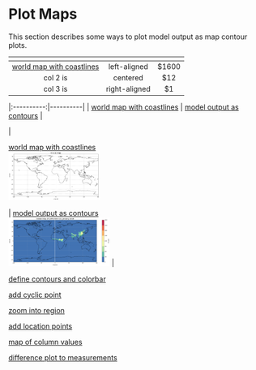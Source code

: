 # Plot Maps

This section describes some ways to plot model output as map contour plots.

| <!-- -->    | <!-- -->    | <!-- -->    | 
|:----------:|:-------------:|:------:|
|  [world map with coastlines](jupyter_notebook_examples/plot_map_basic.md) |  left-aligned | $1600 |
| col 2 is |    centered   |   $12 |
| col 3 is | right-aligned |    $1 |

|:----------:|----------|
| [world map with coastlines](jupyter_notebook_examples/plot_map_basic.md) | [model output as contours](jupyter_notebook_examples/plot_map_basic_co.md) |

| <p>[world map with coastlines <br> <img src="jupyter_notebook_examples/plot_map_basic_files/plot_map_basic_5_0.png" width="180px">](jupyter_notebook_examples/plot_map_basic.md) </p>| [model output as contours <br> <img src="jupyter_notebook_examples/plot_map_basic_co_files/plot_map_basic_co_9_0.png" width="200px">](jupyter_notebook_examples/plot_map_basic_co.md) |

[define contours and colorbar](https://nbviewer.jupyter.org/github/NCAR/CAM-chem/blob/master/docs/jupyter_notebook_examples/plot_map.ipynb) 

[add cyclic point](https://nbviewer.jupyter.org/github/NCAR/CAM-chem/blob/master/docs/jupyter_notebook_examples/plot_map.ipynb) 

[zoom into region](https://nbviewer.jupyter.org/github/NCAR/CAM-chem/blob/master/docs/jupyter_notebook_examples/plot_map.ipynb) 

[add location points](https://nbviewer.jupyter.org/github/NCAR/CAM-chem/blob/master/docs/jupyter_notebook_examples/plot_map.ipynb) 

[map of column values]()

[difference plot to measurements]()

